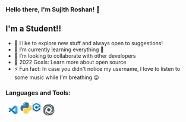 ### Hello there, I'm Sujith Roshan! 👋 

## I'm a Student!!

- 🔭 I like to explore new stuff and always open to suggestions!
- 🌱 I’m currently learning everything 🤣
- 👯 I’m looking to collaborate with other developers
- 🥅 2022 Goals: Learn more about open source
- ⚡ Fun fact: In case you didn't notice my username, I love to listen to some music while I'm breathing 😜

### Languages and Tools:

<img align="left" alt="Visual Studio Code" width="40px" src="/Images/vscode.png" />
<img align="left" alt="Python" width="30px" src="/Images/python.png" />
<img align="left" alt="C++" width="26px" src="/Images/cpp.png" />
<img align="left" alt="Replit" width="40px" src="/Images/replit.png" />
